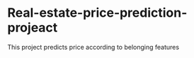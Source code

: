 # Real-estate-price-prediction-projeact
This project predicts price according to belonging features
